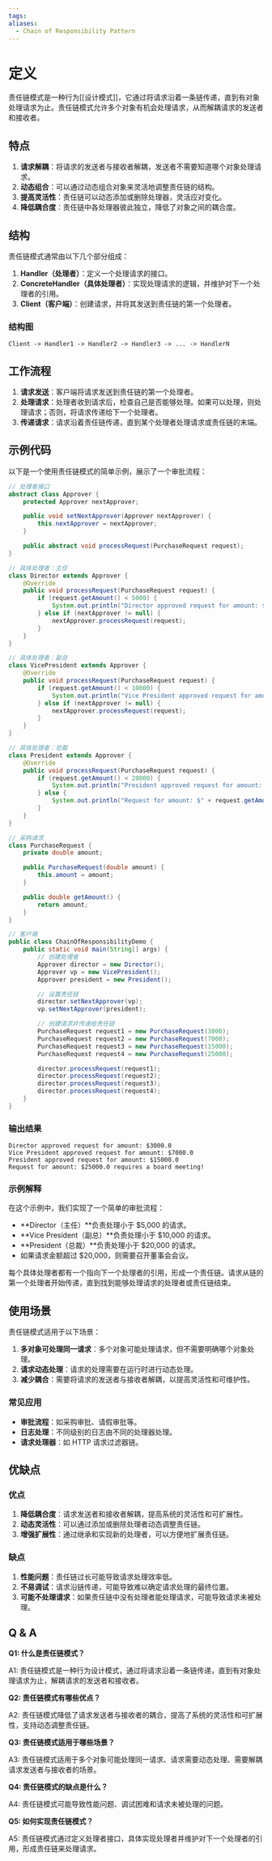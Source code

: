 ```yaml
---
tags: 
aliases:
  - Chain of Responsibility Pattern
---
```


# 定义

责任链模式是一种行为[[设计模式]]，它通过将请求沿着一条链传递，直到有对象处理请求为止。责任链模式允许多个对象有机会处理请求，从而解耦请求的发送者和接收者。

## 特点

1. **请求解耦**：将请求的发送者与接收者解耦，发送者不需要知道哪个对象处理请求。
2. **动态组合**：可以通过动态组合对象来灵活地调整责任链的结构。
3. **提高灵活性**：责任链可以动态添加或删除处理器，灵活应对变化。
4. **降低耦合度**：责任链中各处理器彼此独立，降低了对象之间的耦合度。

## 结构

责任链模式通常由以下几个部分组成：

1. **Handler（处理者）**：定义一个处理请求的接口。
2. **ConcreteHandler（具体处理者）**：实现处理请求的逻辑，并维护对下一个处理者的引用。
3. **Client（客户端）**：创建请求，并将其发送到责任链的第一个处理者。

### 结构图

```plaintext
Client -> Handler1 -> Handler2 -> Handler3 -> ... -> HandlerN
```

## 工作流程

1. **请求发送**：客户端将请求发送到责任链的第一个处理者。
2. **处理请求**：处理者收到请求后，检查自己是否能够处理。如果可以处理，则处理请求；否则，将请求传递给下一个处理者。
3. **传递请求**：请求沿着责任链传递，直到某个处理者处理请求或责任链的末端。

## 示例代码

以下是一个使用责任链模式的简单示例，展示了一个审批流程：

```java
// 处理者接口
abstract class Approver {
    protected Approver nextApprover;

    public void setNextApprover(Approver nextApprover) {
        this.nextApprover = nextApprover;
    }

    public abstract void processRequest(PurchaseRequest request);
}

// 具体处理者：主任
class Director extends Approver {
    @Override
    public void processRequest(PurchaseRequest request) {
        if (request.getAmount() < 5000) {
            System.out.println("Director approved request for amount: $" + request.getAmount());
        } else if (nextApprover != null) {
            nextApprover.processRequest(request);
        }
    }
}

// 具体处理者：副总
class VicePresident extends Approver {
    @Override
    public void processRequest(PurchaseRequest request) {
        if (request.getAmount() < 10000) {
            System.out.println("Vice President approved request for amount: $" + request.getAmount());
        } else if (nextApprover != null) {
            nextApprover.processRequest(request);
        }
    }
}

// 具体处理者：总裁
class President extends Approver {
    @Override
    public void processRequest(PurchaseRequest request) {
        if (request.getAmount() < 20000) {
            System.out.println("President approved request for amount: $" + request.getAmount());
        } else {
            System.out.println("Request for amount: $" + request.getAmount() + " requires a board meeting!");
        }
    }
}

// 采购请求
class PurchaseRequest {
    private double amount;

    public PurchaseRequest(double amount) {
        this.amount = amount;
    }

    public double getAmount() {
        return amount;
    }
}

// 客户端
public class ChainOfResponsibilityDemo {
    public static void main(String[] args) {
        // 创建处理者
        Approver director = new Director();
        Approver vp = new VicePresident();
        Approver president = new President();

        // 设置责任链
        director.setNextApprover(vp);
        vp.setNextApprover(president);

        // 创建请求并传递给责任链
        PurchaseRequest request1 = new PurchaseRequest(3000);
        PurchaseRequest request2 = new PurchaseRequest(7000);
        PurchaseRequest request3 = new PurchaseRequest(15000);
        PurchaseRequest request4 = new PurchaseRequest(25000);

        director.processRequest(request1);
        director.processRequest(request2);
        director.processRequest(request3);
        director.processRequest(request4);
    }
}
```

### 输出结果

```plaintext
Director approved request for amount: $3000.0
Vice President approved request for amount: $7000.0
President approved request for amount: $15000.0
Request for amount: $25000.0 requires a board meeting!
```

### 示例解释

在这个示例中，我们实现了一个简单的审批流程：

- **Director（主任）**负责处理小于 $5,000 的请求。
- **Vice President（副总）**负责处理小于 $10,000 的请求。
- **President（总裁）**负责处理小于 $20,000 的请求。
- 如果请求金额超过 $20,000，则需要召开董事会会议。

每个具体处理者都有一个指向下一个处理者的引用，形成一个责任链。请求从链的第一个处理者开始传递，直到找到能够处理请求的处理者或责任链结束。

## 使用场景

责任链模式适用于以下场景：

1. **多对象可处理同一请求**：多个对象可能处理请求，但不需要明确哪个对象处理。
2. **请求动态处理**：请求的处理需要在运行时进行动态处理。
3. **减少耦合**：需要将请求的发送者与接收者解耦，以提高灵活性和可维护性。

### 常见应用

- **审批流程**：如采购审批、请假审批等。
- **日志处理**：不同级别的日志由不同的处理器处理。
- **请求处理器**：如 HTTP 请求过滤器链。

## 优缺点

### 优点

1. **降低耦合度**：请求发送者和接收者解耦，提高系统的灵活性和可扩展性。
2. **动态灵活性**：可以通过添加或删除处理者动态调整责任链。
3. **增强扩展性**：通过继承和实现新的处理者，可以方便地扩展责任链。

### 缺点

1. **性能问题**：责任链过长可能导致请求处理效率低。
2. **不易调试**：请求沿链传递，可能导致难以确定请求处理的最终位置。
3. **可能不处理请求**：如果责任链中没有处理者能处理请求，可能导致请求未被处理。

## Q & A

**Q1: 什么是责任链模式？**

A1: 责任链模式是一种行为设计模式，通过将请求沿着一条链传递，直到有对象处理请求为止，解耦请求的发送者和接收者。

**Q2: 责任链模式有哪些优点？**

A2: 责任链模式降低了请求发送者与接收者的耦合，提高了系统的灵活性和可扩展性，支持动态调整责任链。

**Q3: 责任链模式适用于哪些场景？**

A3: 责任链模式适用于多个对象可能处理同一请求、请求需要动态处理、需要解耦请求发送者与接收者的场景。

**Q4: 责任链模式的缺点是什么？**

A4: 责任链模式可能导致性能问题、调试困难和请求未被处理的问题。

**Q5: 如何实现责任链模式？**

A5: 责任链模式通过定义处理者接口，具体实现处理者并维护对下一个处理者的引用，形成责任链来处理请求。
